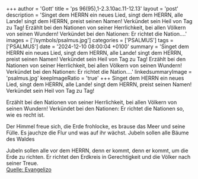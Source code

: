 +++
author = 'Gott'
title = 'ps 96(95),1-2.3.10ac.11-12.13'
layout = 'post'
description = 'Singet dem HERRN ein neues Lied,  singt dem HERRN, alle Lande! singt dem HERRN, preist seinen Namen!  Verkündet sein Heil von Tag zu Tag!  Erzählt bei den Nationen von seiner Herrlichkeit,  bei allen Völkern von seinen Wundern! Verkündet bei den Nationen: Er richtet die Nation....'
images = ['/symbols/psalmus.jpg']
categories = ['PSALMUS']
tags = ['PSALMUS']
date = '2024-12-10 08:00:04 +0100'
summary = 'Singet dem HERRN ein neues Lied,  singt dem HERRN, alle Lande! singt dem HERRN, preist seinen Namen!  Verkündet sein Heil von Tag zu Tag!  Erzählt bei den Nationen von seiner Herrlichkeit,  bei allen Völkern von seinen Wundern! Verkündet bei den Nationen: Er richtet die Nation....'
linkedsummaryImage = 'psalmus.jpg'
keepImageRatio = 'true'
+++
Singet dem HERRN ein neues Lied, 
singt dem HERRN, alle Lande!
singt dem HERRN, preist seinen Namen! 
Verkündet sein Heil von Tag zu Tag!

Erzählt bei den Nationen von seiner Herrlichkeit, 
bei allen Völkern von seinen Wundern!
Verkündet bei den Nationen:
Er richtet die Nationen so, wie es recht ist.<!--more-->

Der Himmel freue sich, die Erde frohlocke, 
es brause das Meer und seine Fülle.
Es jauchze die Flur und was auf ihr wächst. 
Jubeln sollen alle Bäume des Waldes

Jubeln sollen alle vor dem HERRN, denn er kommt, 
denn er kommt, um die Erde zu richten. 
Er richtet den Erdkreis in Gerechtigkeit 
und die Völker nach seiner Treue.<br> [Quelle: Evangelizo](https://evangeliumtagfuertag.org/DE/gospel)
